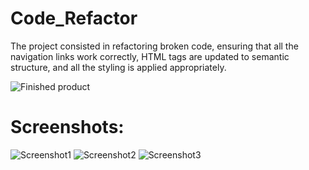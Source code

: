 # Code_Refactor
The project consisted in refactoring broken code, 
ensuring that all the navigation links work correctly, 
HTML tags are updated to semantic structure,
and all the styling is applied appropriately. 

![Finished product](https://github.com/BohdiCave/Code_Refactor/)

# Screenshots:
![Screenshot1](https://user-images.githubusercontent.com/69091669/92297313-1047ac00-ef0c-11ea-9582-f3c9e8fa0f45.png)
![Screenshot2](https://user-images.githubusercontent.com/69091669/92297316-20f82200-ef0c-11ea-9088-3b78e9c508a4.png)
![Screenshot3](https://user-images.githubusercontent.com/69091669/92297324-2f463e00-ef0c-11ea-873c-b5b1e6b84fff.png)









































